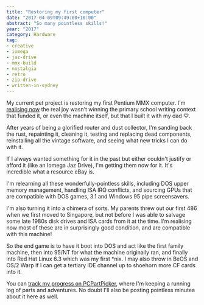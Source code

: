 ```yaml
---
title: "Restoring my first computer"
date: "2017-04-09T09:49:00+10:00"
abstract: "So many pointless skills!"
year: "2017"
category: Hardware
tag:
- creative
- iomega
- jaz-drive
- mmx-build
- nostalgia
- retro
- zip-drive
- written-in-sydney
---
```

My current pet project is restoring my first Pentium MMX computer. I'm [realising now] the real joy wasn't winning the primary school writing context that funded it, or even the machine itself, but that I built it with my dad ♡.

After years of being a glorified router and dust collector, I'm sanding back the rust, repainting it, cleaning it, testing and replacing dead components, reinstalling all the vintage software, and seeing what new tricks I can do with it.

If I always wanted something for it in the past but either couldn't justify or afford it (like an Iomega Jaz Drive), I'm getting them now for it. It's incredible what a resource eBay is.

I'm relearning all these wonderfully-pointless skills, including DOS upper memory management, handling ISA IRQ conflicts, and sourcing GPUs that are compatible with DOS games, 3.1 and Windows 95 pipe screensavers.

I'm also turning it into a chimera of sorts. My parents threw out our first 486 when we first moved to Singapore, but not before I was able to salvage some late 1980s disk drives and ISA cards from it at the time. I'm realising now most of these are in surprisingly good condition, and are compatible with this machine!

So the end game is to have it boot into DOS and act like the first family machine, then into 95/NT for what the machine originally ran, and finally into Red Hat Linux 6.3 which was my first *nix. I may also throw in BeOS and OS/2 Warp if I can get a tertiary IDE channel up to shoehorn more CF cards into it.

You can [track my progress on PCPartPicker], where I'm keeping a running log of parts and adventures. No doubt I'll also be posting pointless minutea about it here as well.

[realising now]: https://rubenerd.com/dad-on-the-mend/
[track my progress on PCPartPicker]: https://pcpartpicker.com/user/rubenerd/saved/3n3qqs


